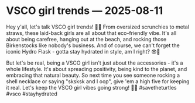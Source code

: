 # VSCO girl trends — 2025-08-11

Hey y'all, let's talk VSCO girl trends! 🌿🌊 From oversized scrunchies to metal straws, these laid-back girls are all about that eco-friendly vibe. It's all about being carefree, hanging out at the beach, and rocking those Birkenstocks like nobody's business. And of course, we can't forget the iconic Hydro Flask - gotta stay hydrated in style, am I right? 😎🚰 

But let's be real, being a VSCO girl isn't just about the accessories - it's a whole lifestyle. It's about spreading positivity, being kind to the planet, and embracing that natural beauty. So next time you see someone rocking a shell necklace or saying "sksksk and I oop", give 'em a high five for keeping it real. Let's keep the VSCO girl vibes going strong! 💖🐢 #savetheturtles #vsco #stayhydrated